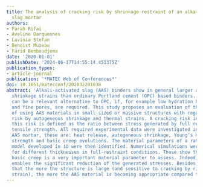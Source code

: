 ```yaml
---
title: The analysis of cracking risk by shrinkage restraint of an alkali-activated
  slag mortar
authors:
- Farah Rifai
- Aveline Darquennes
- Lavinia Stefan
- Benoist Muzeau
- Farid Benboudjema
date: '2020-01-01'
publishDate: '2024-06-17T14:55:14.451375Z'
publication_types:
- article-journal
publication: '*MATEC Web of Conferences*'
doi: 10.1051/matecconf/202032201038
abstract: 'Alkali-activated slag (AAS) binders show in general larger autogeneous
  shrinkage strains than ordinary Portland cement (OPC) based binders. However, AAS
  can be a relevant alternative to OPC, if, for example low hydration heat release
  and fine pores, are required. This study proposes an evaluation of the advantage
  of using AAS materials in small-sized or massive structures with regard to cracking
  risk by autogeneous shrinkage and thermal strains. A cracking risk index is calculated;
  this risk is defined as the ratio between stress generated by full restraint and
  tensile strength. All required experimental data were investigated in an OPC and
  AAS mortar, these are: heat release, autogeneous shrinkage, Young’s modulus, tensile
  strength and basic creep evolutions. The material parameters of a rate-dependent
  model developed in 1D were then identified. Numerical simulations were then performed
  for different thicknesses in full-restraint conditions. These show that, as expected,
  basic creep is a very important material parameter to assess. Indeed, basic creep
  enables the significant reduction of the generated stresses. Besides, it is found
  that the more the structure is large (and sensitive to cracking by risk by thermal
  strain), the more the AAS material is becoming appropriate compared to the OPC material.'
---
```

